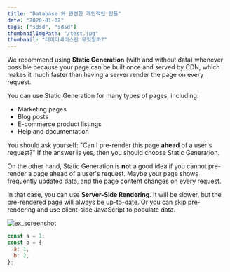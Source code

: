 ```yaml
---
title: "Database 와 관련한 개인적인 팁들"
date: "2020-01-02"
tags: ["sdsd", "sdsd"]
thumbnailImgPath: "/test.jpg"
thumbnail: "데이터베이스란 무엇일까?"
---
```


We recommend using **Static Generation** (with and without data) whenever possible because your page can be built once and served by CDN, which makes it much faster than having a server render the page on every request.

You can use Static Generation for many types of pages, including:

- Marketing pages
- Blog posts
- E-commerce product listings
- Help and documentation

You should ask yourself: "Can I pre-render this page **ahead** of a user's request?" If the answer is yes, then you should choose Static Generation.

On the other hand, Static Generation is **not** a good idea if you cannot pre-render a page ahead of a user's request. Maybe your page shows frequently updated data, and the page content changes on every request.

In that case, you can use **Server-Side Rendering**. It will be slower, but the pre-rendered page will always be up-to-date. Or you can skip pre-rendering and use client-side JavaScript to populate data.

![ex_screenshot](/test.jpg)

```javascript
const a = 1;
const b = {
  a: 1,
  b: 2,
};
```
